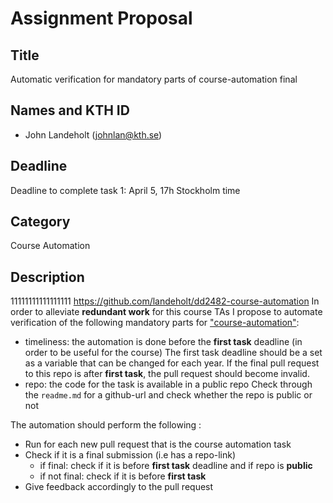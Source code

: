 # Assignment Proposal

## Title

Automatic verification for mandatory parts of course-automation final

## Names and KTH ID

-   John Landeholt (johnlan@kth.se)

## Deadline

Deadline to complete task 1: April 5, 17h Stockholm time

## Category

Course Automation

## Description

11111111111111111
https://github.com/landeholt/dd2482-course-automation
In order to alleviate __redundant work__ for this course TAs I propose to automate verification of the following mandatory parts for ["course-automation"](https://github.com/kth/devops-course):

-   timeliness: the automation is done before the __first task__ deadline (in order to be useful for the course)
        The first task deadline should be a set as a variable that can be changed for each year. If the final pull request to this repo is after __first task__, the pull request should become invalid.
-   repo: the code for the task is available in a public repo
        Check through the `readme.md` for a github-url and check whether the repo is public or not

The automation should perform the following :

-   Run for each new pull request that is the course automation task
-   Check if it is a final submission (i.e has a repo-link)
    - if final: check if it is before __first task__ deadline and if repo is __public__
    - if not final: check if it is before __first task__
-   Give feedback accordingly to the pull request
